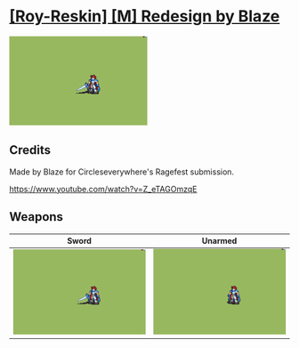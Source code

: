 # [\[Roy-Reskin\] \[M\] Redesign by Blaze](./)
 

<img src="./1.%20Sword/Sword_000.png" alt="[Roy-Reskin] [M] Redesign by Blaze standing" />

## Credits

Made by Blaze for Circleseverywhere's Ragefest submission.

https://www.youtube.com/watch?v=Z_eTAGOmzqE

## Weapons
 

|Sword |Unarmed |
|  :---: | :---: |
| <img alt="Sword animation" src="./1.%20Sword/Sword.gif" /> | <img alt="Unarmed animation" src="./8.%20Unarmed/Unarmed.gif" /> |
